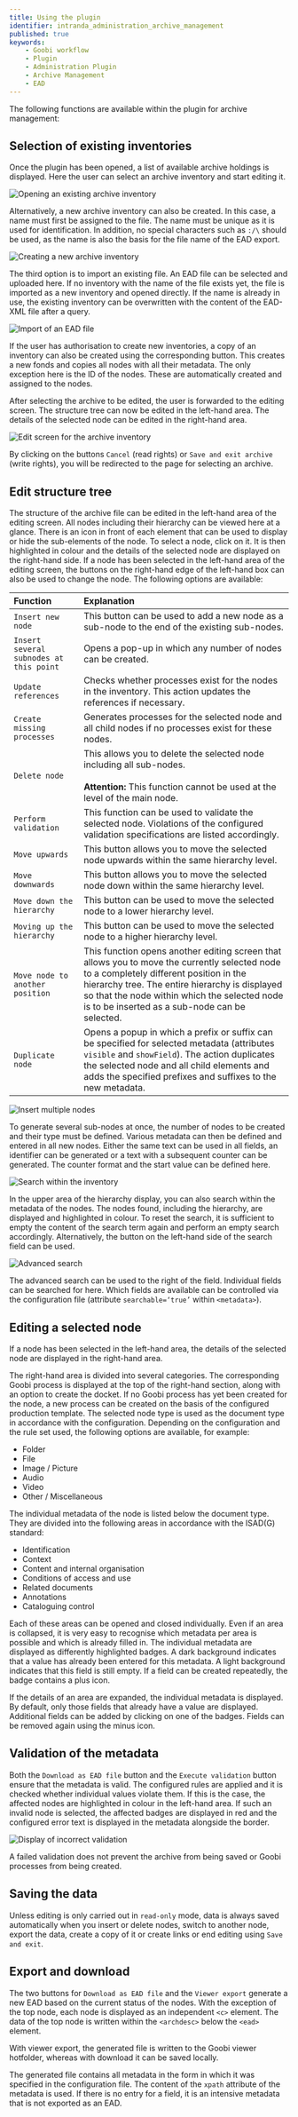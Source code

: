 ```yaml
---
title: Using the plugin
identifier: intranda_administration_archive_management
published: true
keywords:
    - Goobi workflow
    - Plugin
    - Administration Plugin
    - Archive Management
    - EAD
---
```


The following functions are available within the plugin for archive management:


## Selection of existing inventories
Once the plugin has been opened, a list of available archive holdings is displayed. Here the user can select an archive inventory and start editing it.

![Opening an existing archive inventory](screen05_en.png)

Alternatively, a new archive inventory can also be created. In this case, a name must first be assigned to the file. The name must be unique as it is used for identification. In addition, no special characters such as `:/\` should be used, as the name is also the basis for the file name of the EAD export.

![Creating a new archive inventory](screen04_en.png)

The third option is to import an existing file. An EAD file can be selected and uploaded here. If no inventory with the name of the file exists yet, the file is imported as a new inventory and opened directly. If the name is already in use, the existing inventory can be overwritten with the content of the EAD-XML file after a query.

![Import of an EAD file](screen08_en.png)

If the user has authorisation to create new inventories, a copy of an inventory can also be created using the corresponding button. This creates a new fonds and copies all nodes with all their metadata. The only exception here is the ID of the nodes. These are automatically created and assigned to the nodes. 

After selecting the archive to be edited, the user is forwarded to the editing screen. The structure tree can now be edited in the left-hand area. The details of the selected node can be edited in the right-hand area.

![Edit screen for the archive inventory](screen06_en.png)

By clicking on the buttons `Cancel` (read rights) or `Save and exit archive` (write rights), you will be redirected to the page for selecting an archive.


## Edit structure tree
The structure of the archive file can be edited in the left-hand area of the editing screen. All nodes including their hierarchy can be viewed here at a glance. There is an icon in front of each element that can be used to display or hide the sub-elements of the node. To select a node, click on it. It is then highlighted in colour and the details of the selected node are displayed on the right-hand side. If a node has been selected in the left-hand area of the editing screen, the buttons on the right-hand edge of the left-hand box can also be used to change the node. The following options are available:

| Function | Explanation |
| :--- | :--- |
| `Insert new node` | This button can be used to add a new node as a sub-node to the end of the existing sub-nodes. |
| `Insert several subnodes at this point` | Opens a pop-up in which any number of nodes can be created.|
| `Update references` | Checks whether processes exist for the nodes in the inventory. This action updates the references if necessary. |
| `Create missing processes` | Generates processes for the selected node and all child nodes if no processes exist for these nodes. |
| `Delete node` | This allows you to delete the selected node including all sub-nodes.  <br/><br/>**Attention:** This function cannot be used at the level of the main node. |
| `Perform validation` | This function can be used to validate the selected node. Violations of the configured validation specifications are listed accordingly. |
| `Move upwards` | This button allows you to move the selected node upwards within the same hierarchy level. |
| `Move downwards` | This button allows you to move the selected node down within the same hierarchy level. |
| `Move down the hierarchy` | This button can be used to move the selected node to a lower hierarchy level. |
| `Moving up the hierarchy` | This button can be used to move the selected node to a higher hierarchy level. |
| `Move node to another position` | This function opens another editing screen that allows you to move the currently selected node to a completely different position in the hierarchy tree. The entire hierarchy is displayed so that the node within which the selected node is to be inserted as a sub-node can be selected. |
| `Duplicate node` | Opens a popup in which a prefix or suffix can be specified for selected metadata (attributes `visible` and `showField`). The action duplicates the selected node and all child elements and adds the specified prefixes and suffixes to the new metadata.|

![Insert multiple nodes](screen11_en.png)

To generate several sub-nodes at once, the number of nodes to be created and their type must be defined. Various metadata can then be defined and entered in all new nodes. Either the same text can be used in all fields, an identifier can be generated or a text with a subsequent counter can be generated. The counter format and the start value can be defined here.
 
![Search within the inventory](screen07_en.png)

In the upper area of the hierarchy display, you can also search within the metadata of the nodes. The nodes found, including the hierarchy, are displayed and highlighted in colour. To reset the search, it is sufficient to empty the content of the search term again and perform an empty search accordingly. Alternatively, the button on the left-hand side of the search field can be used.

![Advanced search](screen10_en.png)

The advanced search can be used to the right of the field. Individual fields can be searched for here. Which fields are available can be controlled via the configuration file (attribute `searchable=‘true’` within `<metadata>`).


## Editing a selected node
If a node has been selected in the left-hand area, the details of the selected node are displayed in the right-hand area.

The right-hand area is divided into several categories. The corresponding Goobi process is displayed at the top of the right-hand section, along with an option to create the docket. If no Goobi process has yet been created for the node, a new process can be created on the basis of the configured production template. The selected node type is used as the document type in accordance with the configuration. Depending on the configuration and the rule set used, the following options are available, for example:

* Folder
* File
* Image / Picture
* Audio
* Video
* Other / Miscellaneous

The individual metadata of the node is listed below the document type. They are divided into the following areas in accordance with the ISAD(G) standard:

* Identification
* Context
* Content and internal organisation
* Conditions of access and use
* Related documents
* Annotations
* Cataloguing control

Each of these areas can be opened and closed individually. Even if an area is collapsed, it is very easy to recognise which metadata per area is possible and which is already filled in. The individual metadata are displayed as differently highlighted badges. A dark background indicates that a value has already been entered for this metadata. A light background indicates that this field is still empty. If a field can be created repeatedly, the badge contains a plus icon.

If the details of an area are expanded, the individual metadata is displayed. By default, only those fields that already have a value are displayed. Additional fields can be added by clicking on one of the badges. Fields can be removed again using the minus icon.


## Validation of the metadata
Both the `Download as EAD file` button and the `Execute validation` button ensure that the metadata is valid. The configured rules are applied and it is checked whether individual values violate them. If this is the case, the affected nodes are highlighted in colour in the left-hand area. If such an invalid node is selected, the affected badges are displayed in red and the configured error text is displayed in the metadata alongside the border.

![Display of incorrect validation](screen09_en.png)

A failed validation does not prevent the archive from being saved or Goobi processes from being created.


## Saving the data
Unless editing is only carried out in `read-only` mode, data is always saved automatically when you insert or delete nodes, switch to another node, export the data, create a copy of it or create links or end editing using `Save and exit`.


## Export and download
The two buttons for `Download as EAD file` and the `Viewer export` generate a new EAD based on the current status of the nodes. With the exception of the top node, each node is displayed as an independent `<c>` element. The data of the top node is written within the `<archdesc>` below the `<ead>` element. 

With viewer export, the generated file is written to the Goobi viewer hotfolder, whereas with download it can be saved locally. 

The generated file contains all metadata in the form in which it was specified in the configuration file. The content of the `xpath` attribute of the metadata is used. If there is no entry for a field, it is an intensive metadata that is not exported as an EAD.
